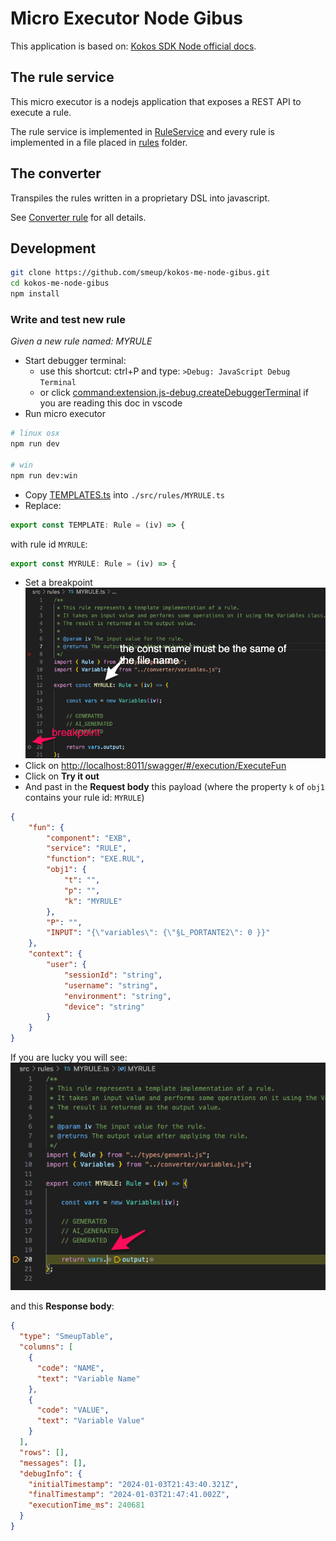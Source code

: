 # Micro Executor Node Gibus

This application is based on: [Kokos SDK Node official docs](https://docs.smeup.cloud/en/CLS-SU/MURUNT/OPE/MURUNT_03/sdk-node).

## The rule service

This micro executor is a nodejs application that exposes a REST API to execute a rule.

The rule service is implemented in [RuleService](./src/services/RULE.ts) and every rule is implemented in a file placed in [rules](./src/rules) folder.

## The converter

Transpiles the rules written in a proprietary DSL into javascript.

See [Converter rule](./docs/converter.md) for all details.


## Development

```sh
git clone https://github.com/smeup/kokos-me-node-gibus.git
cd kokos-me-node-gibus
npm install
```

### Write and test new rule

*Given a new rule named: MYRULE*

- Start debugger terminal: 
  - use this shortcut: ctrl+P and type: `>Debug: JavaScript Debug Terminal`
  - or click [command:extension.js-debug.createDebuggerTerminal](command:extension.js-debug.createDebuggerTerminal) if you are reading this doc in vscode
- Run micro executor
```sh
# linux osx
npm run dev

# win 
npm run dev:win
```

- Copy [TEMPLATES.ts](./src/rules/TEMPLATE.ts) into `./src/rules/MYRULE.ts`
- Replace:
```js
export const TEMPLATE: Rule = (iv) => { 
```
with rule id `MYRULE`:
```js
export const MYRULE: Rule = (iv) => { 
```
- Set a breakpoint
![Breakpoint](./docs/readme-myrule-bpnt.png)
- Click on [http://localhost:8011/swagger/#/execution/ExecuteFun](http://localhost:8011/swagger/#/execution/ExecuteFun)
- Click on **Try it out**
- And past in the **Request body** this payload (where the property `k` of `obj1` contains your rule id: `MYRULE`)
```json
{
    "fun": {
        "component": "EXB",
        "service": "RULE",
        "function": "EXE.RUL",
        "obj1": {
            "t": "",
            "p": "",
            "k": "MYRULE"
        },
        "P": "",
        "INPUT": "{\"variables\": {\"§L_PORTANTE2\": 0 }}"
    },
    "context": {
        "user": {
            "sessionId": "string",
            "username": "string",
            "environment": "string",
            "device": "string"
        }
    }
}
```

If you are lucky you will see:   
![Debug](./docs/readme-myrule-dbg.png)

and this **Response body**:
```json
{
  "type": "SmeupTable",
  "columns": [
    {
      "code": "NAME",
      "text": "Variable Name"
    },
    {
      "code": "VALUE",
      "text": "Variable Value"
    }
  ],
  "rows": [],
  "messages": [],
  "debugInfo": {
    "initialTimestamp": "2024-01-03T21:43:40.321Z",
    "finalTimestamp": "2024-01-03T21:47:41.002Z",
    "executionTime_ms": 240681
  }
}
```
